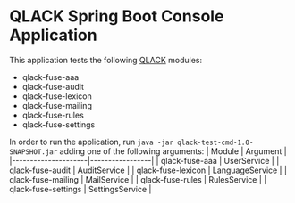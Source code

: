 # QLACK Spring Boot Console Application

This application tests the following [QLACK](https://github.com/eurodyn/QLACK) modules:
- qlack-fuse-aaa
- qlack-fuse-audit
- qlack-fuse-lexicon
- qlack-fuse-mailing
- qlack-fuse-rules
- qlack-fuse-settings

In order to run the application, run `java -jar qlack-test-cmd-1.0-SNAPSHOT.jar` adding one of the following arguments:
| Module              | Argument        |
|---------------------|-----------------|
| qlack-fuse-aaa      | UserService     |
| qlack-fuse-audit    | AuditService    |
| qlack-fuse-lexicon  | LanguageService |
| qlack-fuse-mailing  | MailService     |
| qlack-fuse-rules    | RulesService    |
| qlack-fuse-settings | SettingsService |